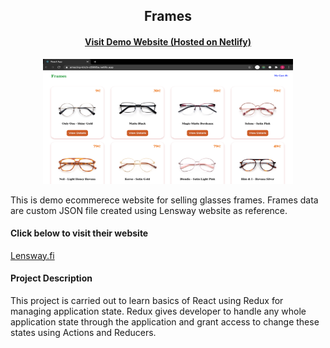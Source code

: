 <div>
  <div style="text-align:center;">
    <h2>Frames</h2>
    <h4><a href="https://amazing-kirch-d3995a.netlify.app/">Visit Demo Website (Hosted on Netlify)</a></h4>
     <img  width="400" height="200" src="/src/webimage.png"/>
  </div>
  
  <div>
    <p>This is demo ecommerece website for selling glasses frames. Frames data are custom JSON file created using Lensway website as reference.             
    </p>
    <h4>Click below to visit their website</h4>
    <a href="https://www.lensway.fi/silmalasit/silmalasilista">Lensway.fi</a>
    
  </div>
  
  <div>
    <h4>Project Description</h4>
    <p> This project is carried out to learn basics of React using Redux for managing application state. Redux gives developer to handle any whole application state     through the application and grant access to change these states using <span>Actions</span> and <span>Reducers</span>.</p>
  </div>
  
    
</div>
